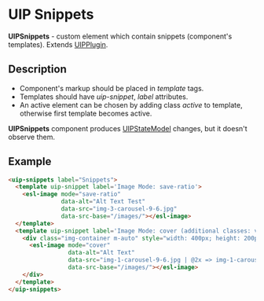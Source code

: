 # UIP Snippets

**UIPSnippets** - custom element which contain snippets (component's templates).
Extends [UIPPlugin](src/core/README.md#uip-plugin).

## Description

- Component's markup should be placed in *template* tags.
- Templates should have *uip-snippet*, *label* attributes.
- An active element can be chosen by adding class *active* to template, otherwise first template becomes active.

**UIPSnippets** component produces [UIPStateModel](src/core/README.md#uip-state-model) changes, but it doesn't observe them.

## Example

```html
<uip-snippets label="Snippets">
  <template uip-snippet label='Image Mode: save-ratio'>
    <esl-image mode="save-ratio"
               data-alt="Alt Text Test"
               data-src="img-3-carousel-9-6.jpg"
               data-src-base="/images/"></esl-image>
  </template>
  <template uip-snippet label='Image Mode: cover (additional classes: vertical alignment)'>
    <div class="img-container m-auto" style="width: 400px; height: 200px; border: 1px solid gray;">
      <esl-image mode="cover"
                 data-alt="Alt Text"
                 data-src="img-1-carousel-9-6.jpg | @2x => img-1-carousel-9-6.jpg"
                 data-src-base="/images/"></esl-image>
    </div>
  </template>
</uip-snippets>
```
